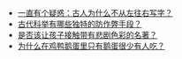 + [一直有个疑惑：古人为什么不从左往右写字？](https://daily.zhihu.com/story/9780866)
+ [古代科举有哪些独特的防作弊手段？](https://daily.zhihu.com/story/9780854)
+ [是否该让孩子接触带有悲剧色彩的名著？](https://daily.zhihu.com/story/9780860)
+ [为什么在鸡鸭鹅蛋里只有鹅蛋很少有人吃？](https://daily.zhihu.com/story/9780861)
